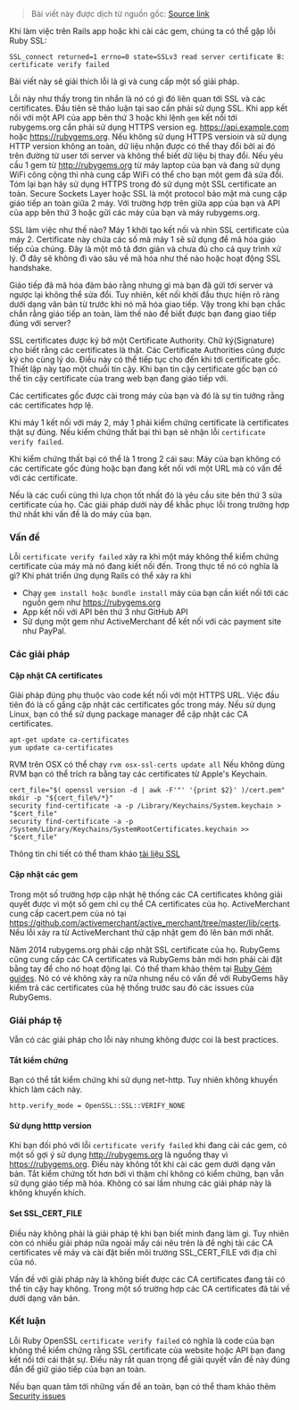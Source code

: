 > Bài viết này được dịch từ nguồn gốc: [Source link](https://www.engineyard.com/blog/ruby-ssl-error-certificate-verify-failed)

Khi làm việc trên Rails app hoặc khi cài các gem, chúng ta có thể gặp lỗi Ruby SSL:

`SSL_connect returned=1 errno=0 state=SSLv3 read server certificate B: certificate verify failed`

Bài viết này sẽ giải thích lỗi là gì và cung cấp một số giải pháp.

Lỗi này như thấy trong tin nhắn là nó có gì đó liên quan tới SSL và các certificates.
Đầu tiên sẽ thảo luận tại sao cần phải sử dụng SSL. Khi app kết nối với một API của app bên thứ 3 hoặc khi lệnh `gem` kết nối tới rubygems.org cần phải sử dụng HTTPS version eg. https://api.example.com hoặc https://rubygems.org.
Nếu không sử dụng HTTPS versioin và sử dụng HTTP version không an toàn, dữ liệu nhận được có thể thay đổi bởi ai đó trên đường từ user tới server và không thể biết dữ liệu bị thay đổi. Nếu yêu cầu 1 gem từ http://rubygems.org từ máy laptop của bạn và đang sử dụng WiFi công cộng thì nhà cung cấp WiFi có thể cho bạn một gem đã sửa đổi.
Tóm lại bạn hãy sử dụng HTTPS trong đó sử dụng một SSL certificate an toàn.
Secure Sockets Layer hoặc SSL là một protocol bảo mật mà cung cập giáo tiếp an toàn giữa 2 máy. Với trường hợp trên giữa app của bạn và API của app bên thứ 3 hoặc gữi các máy của bạn và máy rubygems.org.

SSL làm việc như thế nào?
Máy 1 khởi tạo kết nối và nhìn SSL certificate của máy 2. Certificate này chứa các số mà máy 1 sẽ sử dụng để mã hóa giáo tiếp của chúng. Đây là một mô tả đơn giản và chưa đủ cho cả quy trình xử lý. Ở đây sẽ không đi vào sâu về mã hóa như thế nào hoặc hoạt động SSL handshake.

Giáo tiếp đã mã hóa đảm bảo rằng nhưng gì mà bạn đã gửi tới server và ngược lại không thể sửa đổi. Tuy nhiên, kết nối khởi đầu thực hiện rõ ràng dưới dạng văn bản từ trước khi nó mã hóa giao tiếp. Vậy trong khi bạn chắc chắn rằng giáo tiếp an toàn, làm thế nào để biết được bạn đang giao tiếp đúng với server?

SSL certificates được ký bở một Certificate Authority. Chữ ký(Signature) cho biết rằng các certificates là thật. Các Certificate Authorities cũng được ký cho cùng lý do. Điều này có thể tiếp tục cho đến khi tới certificate gốc. Thiết lập này tạo một chuổi tin cậy. Khi bạn tin cậy certificate gốc bạn có thể tin cậy certificate của trang web bạn đang giáo tiếp với.

Các certificates gốc được cài trong máy của bạn và đó là sự tin tưởng rằng các certificates hợp lệ.

Khi máy 1 kết nối với máy 2, máy 1 phải kiểm chứng certificate là certificates thật sự đúng. Nếu kiểm chứng thất bại thì bạn sẽ nhận lỗi `certificate verify failed`.

Khi kiểm chứng thất bại có thể là 1 trong 2 cái sau: Máy của bạn không có các certificate gốc đúng hoặc bạn đang kết nối với một URL mà có vấn đề với các certificate.

Nếu là các cuối cùng thì lựa chọn tốt nhất đó là yêu cầu site bên thứ 3 sửa certificate của họ. Các giải pháp dưới này để khắc phục lỗi trong trường hợp thứ nhất khi vấn đề là do máy của bạn.

### Vấn đề

Lỗi `certificate verify failed` xảy ra khi một máy không thể kiểm chứng certificate của máy mà nó đang kiết nối đến. Trong thực tế nó có nghĩa là gì?
Khi phát triển ứng dụng Rails có thể xảy ra khi
*  Chạy `gem install hoặc bundle install` máy của bạn cần kiết nối tới các nguồn gem như https://rubygems.org
*  App kết nối với API bên thứ 3 như GitHub API
*  Sử dụng một gem như ActiveMerchant để kết nối với các payment site như PayPal.

### Các giải pháp
#### Cập nhật CA certificates
Giải pháp đúng phụ thuộc vào code kết nối với một HTTPS URL. Việc đầu tiên đó là cố gắng cập nhật các certificates gốc trong máy.
Nếu sử dụng Linux, bạn có thể sử dụng package manager để cập nhật các CA certificates.

```
apt-get update ca-certificates
yum update ca-certificates
```

RVM trên OSX có thể chạy `rvm osx-ssl-certs update all`
Nếu không dùng RVM bạn có thể trích ra bằng tay các certificates từ Apple's Keychain.
```
cert_file="$( openssl version -d | awk -F'"' '{print $2}' )/cert.pem"
mkdir -p "${cert_file%/*}"
security find-certificate -a -p /Library/Keychains/System.keychain > "$cert_file"
security find-certificate -a -p /System/Library/Keychains/SystemRootCertificates.keychain >> "$cert_file"
```
Thông tin chi tiết có thể tham khảo [tài liệu SSL](https://rvm.io/support/fixing-broken-ssl-certificates)

#### Cập nhật các gem
Trong một số trường hợp cập nhật hệ thống các CA certificates không giải quyết được vì một số gem chỉ cụ thể CA certificates của họ. ActiveMerchant cung cấp cacert.pem của nó tại https://github.com/activemerchant/active_merchant/tree/master/lib/certs. Nếu lỗi xảy ra từ ActiveMerchant thử cập nhật gem đó lên bản mới nhất.

Năm 2014 rubygems.org phải cập nhật SSL certificate của họ. RubyGems cũng cung cấp các CA certificates và RubyGems bản mới hơn phải cài đặt bằng tay để cho nó hoạt động lại. Có thể tham khảo thêm tại [Ruby Gém guides](http://guides.rubygems.org/ssl-certificate-update/). Nó có vẻ không xảy ra nữa nhưng nếu có vấn đề với RubyGems hãy kiểm trả các certificates của hệ thống trước sau đó các issues của RubyGems.

### Giải pháp tệ
Vẫn có các giải pháp cho lỗi này nhưng không được coi là best practices.
#### Tắt kiểm chứng
Bạn có thể tắt kiểm chứng khi sử dụng net-http. Tuy nhiên không khuyến khích làm cách này.
```
http.verify_mode = OpenSSL::SSL::VERIFY_NONE
```

#### Sử dụng htttp version
Khi bạn đối phó với lỗi `certificate verify failed` khi đang cài các gem, có một số gợi ý sử dụng http://rubygems.org là nguồng thay vì https://rubygems.org. Điều này không tốt khi cài các gem dưới dạng văn bản. Tắt kiểm chứng tốt hơn bởi vì thậm chí không có kiểm chứng, bạn vẫn sử dụng giáo tiếp mã hóa. Không có sai lầm nhưng các giải pháp này là  không khuyến khích.

#### Set SSL_CERT_FILE
Điều này không phải là giải pháp tệ khi bạn biết minh đang làm gì. Tuy nhiên còn có nhiều giải pháp nữa ngoài mấy cái nêu trên là đề nghị tải các CA certificates về máy và cài đặt biến môi trường SSL_CERT_FILE với địa chỉ của nó.

Vấn đề với giải pháp này là không biết được các CA certificates đang tải có thể tin cậy hay không. Trong một số trường hợp các CA certificates đã tải về dưới dạng văn bản.

### Kết luận
Lỗi Ruby OpenSSL `certificate verify failed` có nghĩa là code của bạn không thể kiểm chứng rằng SSL certificate của website hoặc API bạn đang kết nối tới cái thật sự. Điều này rất quan trọng để giải quyết vấn đề này đúng đắn để giữ giáo tiếp của bạn an toàn.
 
Nếu bạn quan tâm tới những vấn đề an toàn, bạn có thể tham khảo thêm [Security issues](https://www.engineyard.com/blog/topic/security)